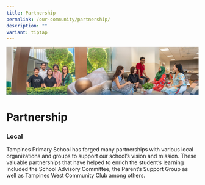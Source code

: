 ```yaml
---
title: Partnership
permalink: /our-community/partnership/
description: ""
variant: tiptap
---
```

![](/images/Our%20Community.jpg)

Partnership
===========

### **Local**

Tampines Primary School has forged many partnerships with various local organizations and groups to support our school’s vision and mission. These valuable partnerships that have helped to enrich the student’s learning included the School Advisory Committee, the Parent’s Support Group as well as Tampines West Community Club among others.